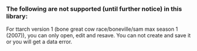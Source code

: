 ### The following are not supported (until further notice) in this library:

For ttarch version 1 (bone great cow race/boneville/sam max season 1 (2007)), you can only open, edit and resave. You can not create and save it or you will get a
data error.
